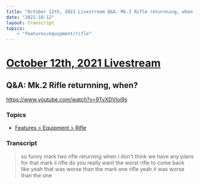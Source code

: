 ```yaml
---
title: "October 12th, 2021 Livestream Q&A: Mk.2 Rifle returnning, when?"
date: "2021-10-12"
layout: transcript
topics:
    - "features/equipment/rifle"
---
```

# [October 12th, 2021 Livestream](../2021-10-12.md)
## Q&A: Mk.2 Rifle returnning, when?
https://www.youtube.com/watch?v=9TvXDVIoi9s

### Topics
* [Features > Equipment > Rifle](../topics/features/equipment/rifle.md)

### Transcript

> so funny mark two rifle returning when i don't think we have any plans for that mark ii rifle do you really want the worst rifle to come back like yeah that was worse than the mark one rifle yeah it was worse than the one
